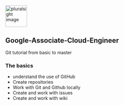 # <a href="http//pluralsight.com">
<img src="https://avatars3.githubusercontent.com/u/25365262?s=460&u=40a97e1cbcad22c4b3faf15866fe4f4506294d93&v=4" height=68 alt="pluralsight image"></a>

## Google-Associate-Cloud-Engineer
Git tutorial from basic to master

### The basics
- understand the use of GitHub
- Create repositories
- Work with Git and Github locally
- Create and work with issues
- Create and work with wiki
